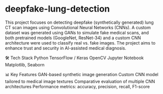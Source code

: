# deepfake-lung-detection
This project focuses on detecting deepfake (synthetically generated) lung CT scan images using Convolutional Neural Networks (CNNs). A custom dataset was generated using GANs to simulate fake medical scans, and both pretrained models (GoogleNet, ResNet-34) and a custom CNN architecture were used to classify real vs. fake images. The project aims to enhance trust and security in AI-assisted medical diagnosis.

🛠️ Tech Stack
Python
TensorFlow / Keras
OpenCV
Jupyter Notebook
Matplotlib, Seaborn

📊 Key Features
GAN-based synthetic image generation
Custom CNN model tailored to medical image textures
Comparative evaluation of multiple CNN architectures
Performance metrics: accuracy, precision, recall, F1-score

